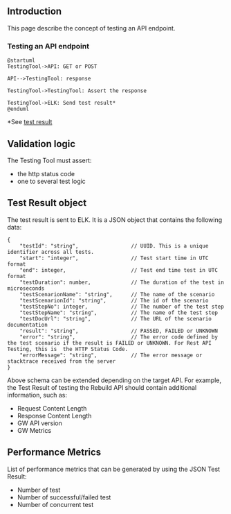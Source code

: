 ## Introduction
This page describe the concept of testing an API endpoint.
### Testing an API endpoint
```puml
@startuml
TestingTool->API: GET or POST

API-->TestingTool: response

TestingTool->TestingTool: Assert the response

TestingTool->ELK: Send test result*
@enduml
```
*See [test result](#test-result)
## Validation logic
The Testing Tool must assert:
* the http status code
* one to several test logic

## Test Result object
The test result is sent to ELK. It is a JSON object that contains the following data:
```
{
    "testId": "string",                 // UUID. This is a unique identifier across all tests. 
    "start": "integer",                 // Test start time in UTC format
    "end": integer,                     // Test end time test in UTC format
    "testDuration": number,             // The duration of the test in microseconds
    "testScenarionName": "string",      // The name of the scenario 
    "testScenarionId": "string",        // The id of the scenario
    "testStepNo": integer,              // The number of the test step
    "testStepName": "string",           // The name of the test step
    "testDocUrl": "string",             // The URL of the scenario documentation
    "result": "string",                 // PASSED, FAILED or UNKNOWN
    "error": "string",                  // The error code defined by the test scenario if the result is FAILED or UNKNOWN. For Rest API Testing, this is  the HTTP Status Code.
    "errorMessage": "string",           // The error message or stacktrace received from the server
}
```
Above schema can be extended depending on the target API. For example, the Test Result of testing the Rebuild API should contain additional information, such as:
- Request Content Length
- Response Content Length
- GW API version
- GW Metrics
## Performance Metrics
List of performance metrics that can be generated by using the JSON Test Result:
- Number of test
- Number of successful/failed test
- Number of concurrent test
